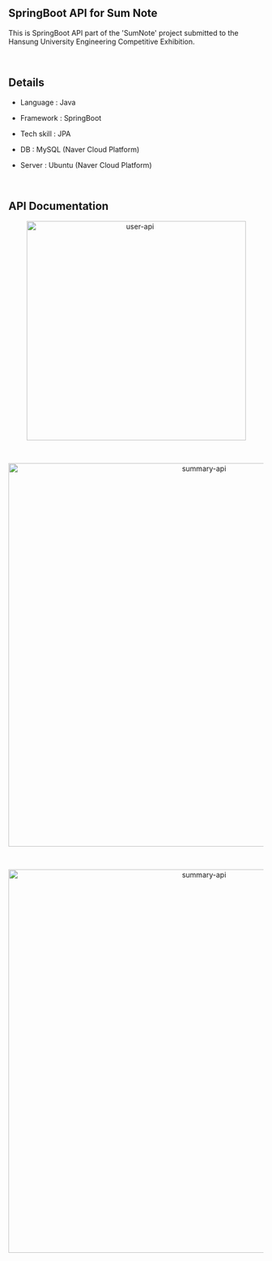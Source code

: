 ## SpringBoot API for Sum Note

This is SpringBoot API part of the 'SumNote' project submitted to the Hansung University Engineering Competitive Exhibition.

<br>

## Details

- Language : Java
  
- Framework : SpringBoot
  
- Tech skill : JPA
  
- DB : MySQL (Naver Cloud Platform)
  
- Server : Ubuntu (Naver Cloud Platform)

<br>

## API Documentation

<p align="center"><img width="433" alt="user-api" src="https://github.com/SumNote/springboot-server/assets/98332877/fe9a21c1-1d5f-4c6a-b5a5-12d879495203"></p>

<br>

<p align="center"><img width="757" alt="summary-api" src="https://github.com/SumNote/springboot-server/assets/98332877/c1ec6ae7-a071-4427-a6b4-4d436823f69c"></p>

<br>

<p align="center"><img width="757" alt="summary-api" src="https://github.com/SumNote/springboot-server/assets/98332877/c1ec6ae7-a071-4427-a6b4-4d436823f69c"></p>
